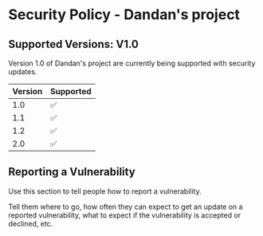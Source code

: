 # Security Policy - Dandan's project

## Supported Versions: V1.0

Version 1.0 of Dandan's project are
currently being supported with security updates.

| Version | Supported          |
| ------- | ------------------ |
| 1.0  | :white_check_mark: |
| 1.1  | :white_check_mark: |
| 1.2   | :white_check_mark: |
| 2.0  | :white_check_mark: |

## Reporting a Vulnerability

Use this section to tell people how to report a vulnerability.

Tell them where to go, how often they can expect to get an update on a
reported vulnerability, what to expect if the vulnerability is accepted or
declined, etc.
